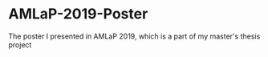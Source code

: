 # AMLaP-2019-Poster
The poster I presented in AMLaP 2019, which is a part of my master's thesis project
